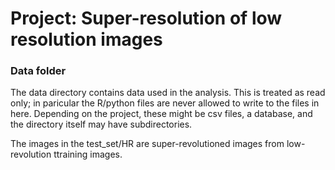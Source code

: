 # Project: Super-resolution of low resolution images 

### Data folder

The data directory contains data used in the analysis. This is treated as read only; in paricular the R/python files are never allowed to write to the files in here. Depending on the project, these might be csv files, a database, and the directory itself may have subdirectories.

The images in the test_set/HR are super-revolutioned images from low-revolution ttraining images.
